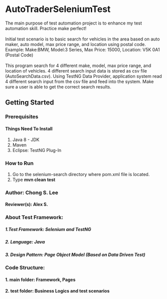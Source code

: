 # AutoTraderSeleniumTest
The main purpose of test automation project is to enhance my test automation skill.  Practice make perfect!  <br/><br/>
Initial test scenario is to basic search for vehicles in the area based on auto maker, auto model, max price range, and location using postal code.  Example: Make:BMW, Model:3 Series, Max Price: 15000, Location: V5K 0A1 (Postal Code) <br/><br/>
This program search for 4 different make, model, max price range, and location of vehicles.  4 different search input data is stored as csv file (AutoSearchData.csv).  Using TestNG Data Provider, application system read 4 different search input from the csv file and feed into the system.  Make sure a user is able to get the correct search results.

## Getting Started
### Prerequisites
#### Things Need To Install
1. Java 8 - JDK <br/>
2. Maven <br/>
3. Eclipse: TestNG Plug-In<br/> 

### How to Run
1. Go to the selenium-search directory where pom.xml file is located.<br/>
2. Type **mvn clean test**

### Author: Chong S. Lee  
#### Reviewer(s): Alex S.

### About Test Framework: 
##### 1.Test Framework: Selenium and TestNG 
##### 2. Language: Java 
##### 3. Design Pattern: Page Object Model (Based on Data Driven Test) 

### Code Structure:
#### 1. main folder: Framework, Pages 
#### 2. test folder: Business Logics and test scenarios

